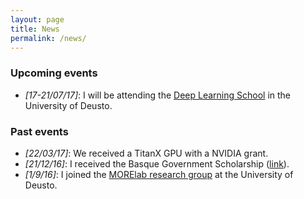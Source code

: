 ```yaml
---
layout: page
title: News
permalink: /news/
---
```


### Upcoming events 

* *[17-21/07/17]*: I will be attending the [Deep Learning School](http://grammars.grlmc.com/DeepLearn2017/) in the University of Deusto.

### Past events

* *[22/03/17]*: We received a TitanX GPU with a NVIDIA grant.
* *[21/12/16]*: I received the Basque Government Scholarship ([link](https://morelab.deusto.es/news/view/new-predoctoral-grants-for-morelab-members/)).
* *[1/9/16]*: I joined the [MORElab research group](https://morelab.deusto.es/) at the University of Deusto.
